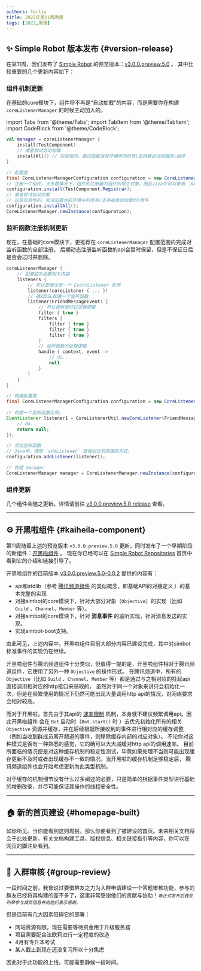 ```yaml
---
authors: forliy
title: 2022年第11周周报
tags: [2022,周报]
---
```


## ✨ Simple Robot 版本发布 {#version-release}
在第11周，我们发布了 [Simple Robot](https://github.com/ForteScarlet/simpler-robot) 
的预览版本：[v3.0.0.preview.5.0](https://github.com/ForteScarlet/simpler-robot/releases/tag/v3.0.0.preview.5.0) 。
其中比较重要的几个更新内容如下：

### 组件机制更新
在基础的core模块下，组件将不再是“自动加载”的内容，而是需要你在构建 `coreListenerManager` 的时候主动加入的。

import Tabs from '@theme/Tabs';
import TabItem from '@theme/TabItem';
import CodeBlock from '@theme/CodeBlock';

<Tabs groupId="code">
<TabItem value="Kotlin" default>

```kotlin
val manager = coreListenerManager {
    install(TestComponent)
    // 或者尝试自动加载
    installAll() // 实验性的，尝试加载当前环境中的所有(支持被自动加载的)组件
}
```

</TabItem>
<TabItem value="Java">

```java
// 配置类
final CoreListenerManagerConfiguration configuration = new CoreListenerManagerConfiguration();
// 注册一个组件。大多数情况下，组件的注册器为组件的伴生对象，因此Java中可以使用 `XxxComponent.Registrar`(或者`XxxComponent.Companion`等)
configuration.install(TestComponent.Registrar);
// 或者尝试自动加载
// 这是实验性的。尝试加载当前环境中的所有(支持被自动加载的)组件
configuration.installAll(); 
CoreListenerManager.newInstance(configuration);
```

</TabItem>
</Tabs>


### 监听函数注册机制更新
现在，在基础的core模块下，更推荐在 `coreListenerManager` 配置范围内完成对监听函数的全部注册。
后期动态注册监听函数的api会暂时保留，但是不保证日后是否会过时并删除。


<Tabs groupId="code">
<TabItem value="Kotlin" default>

```kotlin
coreListenerManager {
    // 配置监听函数相关内容
    listeners {
        // 可以直接注册一个 EventListener 实例
        listener(coreListener { ... })
        // 通过DSL配置一个监听函数
        listener(FriendMessageEvent) {
            // 可以提供部分过滤器逻辑
            filter { true }
            filters {
                filter { true }
                filter { true }
                filter { true }
            }
            // 监听函数的处理逻辑
            handle { context, event ->
                // do...
                null
            }
        }
    }
}
```

</TabItem>
<TabItem value="Java">

```java
// 构建配置类
final CoreListenerManagerConfiguration configuration = new CoreListenerManagerConfiguration();
        
// 构建一个监听函数实例。
EventListener listener1 = CoreListenerUtil.newCoreListener(FriendMessageEvent.Key, (context, event) -> {
    // do..
    return null;
});

// 添加监听函数
// Java中，使用 `addListener` 是相对比较简便的方式。
configuration.addListener(listener1);

// 构建 manager
CoreListenerManager manager = CoreListenerManager.newInstance(configuration);

```

</TabItem>
</Tabs>


### 组件更新
几个组件会随之更新。详情请前往 [v3.0.0.preview.5.0 release](https://github.com/ForteScarlet/simpler-robot/releases/tag/v3.0.0.preview.5.0) 查看。

<hr/>

## ⚙️ 开黑啦组件 {#kaiheila-component}
第11周随着上述的预览版本 `v3.0.0.preview.5.0` 更新，同时发布了一个早期阶段的新组件：[开黑啦组件](https://github.com/simple-robot/simbot-component-kaiheila) 。
现在你已经可以在 [Simple Robot Repositories](https://github.com/simple-robot) 首页中看到它的介绍和链接引导了。

开黑啦组件的目前版本 [v3.0.0.preview.5.0-0.0.2](https://github.com/simple-robot/simbot-component-kaiheila/releases/tag/v3.0.0.preview.5.0-0.0.2)
提供的内容有：
- api和stdlib（参考 [腾讯频道组件](https://github.com/simple-robot/simbot-component-tencent-guild) 的类似概念，即基础API的对接定义 ）的基本完整的实现
- 对接simbot的core模块下，针对大部分对象（`Objective`）的实现（比如 `Guild` 、`Channel`、`Member` 等）。
- 对接simbot的core模块下，针对 **消息事件** 的监听实现，针对消息发送的实现。
- 实现simbot-boot支持。

由此可见，上述内容中，开黑啦组件目前大部分内容已建设完成，其中对simbot标准事件的实现仍在继续。

开黑啦组件与腾讯频道组件十分类似，但值得一提的是，开黑啦组件相对于腾讯频道组件，它使用了另外一种 `Objective` 的操作形式。
在腾讯频道中，所有的 `Objective`（比如 `Guild` 、`Channel`、`Member` 等）都是通过与之相对应的挂起api直接调用相对应的http接口来获取的，
虽然对于同一个对象来讲只会初始化一次，但是在频繁使用的情况下仍然可能出现大量调用http api的情况，对网络要求会相对较高。

而对于开黑啦，首先由于其api的 [速率限制](https://developer.kaiheila.cn/doc/rate-limit) 机制，本身就不建议频繁调用api。因此开黑啦组件
会在 `Bot` 启动时（`Bot.start()` 时 ）去优先初始化所有的相关 `Objective` 资源并缓存，并在后续根据所接收到的事件进行相对应的缓存调整
（例如当收到群成员离开频道的事件，则移除缓存内部的对应对象）。
不论你对这种模式是否有一种熟悉的感觉，它的确可以大大减缓对http api的调用速率。
目前所面临的情况便是对这种缓存机制的稳定性测试，毕竟如果处理不当则可能出现缓存更新不及时或者出现缓存不一致的情况。当开黑啦的缓存机制足够稳定后，
腾讯频道组件也会开始考虑更新为此类型机制。

对于缓存的机制细节没有什么过多阐述的必要，只是简单的根据事件类型进行基础的增删改查，并尽可能保证其操作的线程安全性。

<hr/>


## 🏠 新的首页建设 {#homepage-built}
如你所见。当你能看到这则周报，那么你便看到了被建设的首页。未来相关文档将会于此处更新。有关文档构建工具、版权信息、相关链接指引等内容，你可以在
网页的脚注处看到。

<hr/>

## 👀 入群审核 {#group-review}
一段时间之前，我曾说过要借群友之力为入群申请建设一个答题审核功能，参与的群友已经将其构建的差不多了，这里非常感谢他们的贡献与协助！<small><i>等正式发布后我会列举参与成员信息并向他们表示感谢。</i></small>

但是目前有几大因素阻碍它的部署：
- 网站资源有限，现在需要等待资金用于升级服务器
- 项目需要配合法欧莉进行一定程度的改造
- 4月有专升本考试
- 某人截止到现在还没复习所以十分焦虑

因此对于此功能的上线，可能需要静候一段时间。



